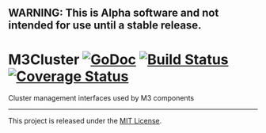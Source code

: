 ## WARNING: This is Alpha software and not intended for use until a stable release.

# M3Cluster [![GoDoc][doc-img]][doc] [![Build Status][ci-img]][ci] [![Coverage Status][cov-img]][cov]

Cluster management interfaces used by M3 components

<hr>

This project is released under the [MIT License](LICENSE.md).

[doc-img]: https://godoc.org/github.com/m3db/m3cluster?status.svg
[doc]: https://godoc.org/github.com/m3db/m3cluster
[ci-img]: https://travis-ci.org/m3db/m3cluster.svg?branch=master
[ci]: https://travis-ci.org/m3db/m3cluster
[cov-img]: https://coveralls.io/repos/m3db/m3cluster/badge.svg?branch=master&service=github
[cov]: https://coveralls.io/github/m3db/m3cluster?branch=master
